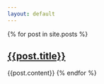 ```yaml
---
layout: default
---
```

{% for post in site.posts %}
## [{{post.title}}]({{post.url}})
{{post.content}}
{% endfor %}
